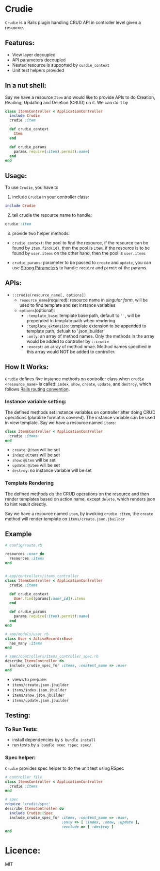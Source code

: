 # Crudie
`Crudie` is a Rails plugin handling CRUD API in controller level given a resource.

## Features:
- View layer decoupled
- API parameters decoupled
- Nested resource is supported by `curdie_context`
- Unit test helpers provided

## In a nut shell:
Say we have a resource `Item` and would like to provide APIs to do Creation, Reading, Updating and Deletion (CRUD) on it.
We can do it by 

```ruby
class ItemsController < ApplicationController
  include Crudie
  crudie :item

  def crudie_context
    Item
  end

  def crudie_params
    params.require(:item).permit(:name)
  end
end
```

## Usage:
To use `Crudie`, you have to
1. include `Crudie` in your controller class:

```ruby
include Crudie
```

2. tell crudie the resource name to handle:
```ruby
crudie :item
```

3. provide two helper methods:
- `crudie_context`: the pool to find the resource, if the resource can be found by `Item.find(id)`, then the pool is `Item`.
if the resource is to be found by `user.items` on the other hand, then the pool is `user.items`

- `crudie_params`: parameter to be passed to `create` and `update`, you can use [Strong Parameters](https://github.com/rails/strong_parameters) to handle `require` and `permit` of the params.


## APIs:
- `::crudie(resource_name[, options])`
  - `resource_name`(required): resource name in *singular form*, will be used to find template and set instance variables
  - `options`(optional): 
    - `:template_base`: template base path, default to `''`, will be prepended to template path when rendering
    - `:template_extension`: template extension to be appended to template path, defualt to '.json.jbuilder'
    - `:only`: an array of method names. Only the methods in the array would be added to controller by `::crudie` 
    - `:except`: an array of method nmae. Method names specified in this array would NOT be added to controller.

## How It Works:
`Crudie` defines five instance methods on controller class when `crudie <resource_name>` is called: `index`, `show`, `create`, `update`, and `destroy`, 
which follows [Rails routing convention](http://guides.rubyonrails.org/routing.html#resource-routing-the-rails-default).

### Instance variable setting:
The defined methods set instance variables on controller after doing CRUD operations (pluralize format is covered). The instance variable can be used in view template.
Say we have a resource named `items`:

```ruby
class ItemsController < ApplicationController
  crudie :items
end
```

- `create`: `@item` will be set
- `index`: `@items` will be set
- `show`: `@item` will be set
- `update`: `@item` will be set
- `destroy`: no instance variable will be set

### Template Rendering
The defined methods do the CRUD operations on the resource and then render templates based on action name, except `delete`, which renders json to hint result directly.

Say we have a resource named `item`, by invoking `crudie :item`, the `create` method will render template on `items/create.json.jbuilder`


## Example
```ruby
# config/route.rb

resources :user do
  resources :items
end


# app/controllers/items_controller
class ItemsController < ApplicationController
  crudie :items

  def crudie_context
    User.find(params[:user_id]).items
  end

  def crudie_params
    params.require(:item).permit(:name)
  end
end

# app/models/user.rb
class User < ActiveRecord::Base
  has_many :items
end

# spec/controllers/items_controller_spec.rb
describe ItemsController do
  include_crudie_spec_for :items, :context_name => :user
end
```

- views to prepare:
- `items/create.json.jbuilder`
- `items/index.json.jbuilder`
- `items/show.json.jbuilder`
- `items/update.json.jbuilder`


## Testing:
### To Run Tests:
- install dependencies by `$ bundle install`
- run tests by `$ bundle exec rspec spec/`

### Spec helper:
`Crudie` provides spec helper to do the unit test using RSpec

```ruby
# controller file
class ItemsController < ApplicationController
  crudie :items
end

# spec
require 'crudie/spec'
describe ItemsController do
  include Crudie::Spec
  include_crudie_spec_for :items, :context_name => :user,
                          :only => [ :index, :show, :update ],
                          :exclude => [ :destroy ]
end
```

# Licence: 
MIT
